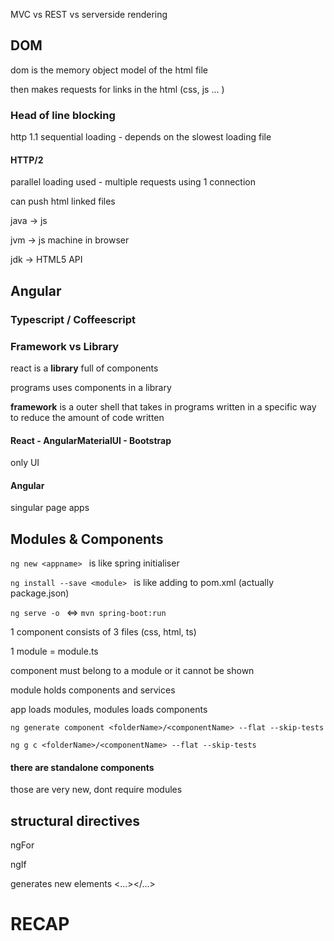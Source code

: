 MVC vs REST vs serverside rendering

## DOM

dom is the memory object model of the html file

then makes requests for links in the html (css, js ... )

### Head of line blocking

http 1.1 sequential loading - depends on the slowest loading file

#### HTTP/2

parallel loading used - multiple requests using 1 connection

can push html linked files

java -> js

jvm -> js machine in browser

jdk -> HTML5 API

## Angular

### Typescript / Coffeescript

### Framework vs Library

react is a **library** full of components

programs uses components in a library

**framework** is a outer shell that takes in programs written in a specific way to reduce the amount of code written

#### React - AngularMaterialUI - Bootstrap

only UI

#### Angular

singular page apps

## Modules & Components

`ng new <appname> ` is like spring initialiser

`ng install --save <module> ` is like adding to pom.xml (actually package.json)

`ng serve -o ` <=> `mvn spring-boot:run`

1 component consists of 3 files (css, html, ts)

1 module = module.ts

component must belong to a module or it cannot be shown

module holds components and services

app loads modules, modules loads components

`ng generate component <folderName>/<componentName> --flat --skip-tests`

`ng g c <folderName>/<componentName> --flat --skip-tests`

#### there are standalone components

those are very new, dont require modules

## structural directives

ngFor

ngIf

generates new elements <...></...>


# RECAP
